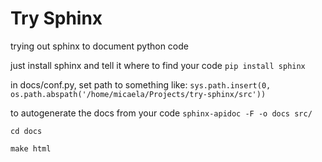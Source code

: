 Try Sphinx
==========
trying out sphinx to document python code

just install sphinx and tell it where to find your code
```pip install sphinx```

in docs/conf.py, set path to something like:
```sys.path.insert(0, os.path.abspath('/home/micaela/Projects/try-sphinx/src'))```

to autogenerate the docs from your code
```sphinx-apidoc -F -o docs src/```

```cd docs```

```make html```
